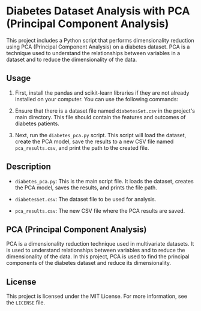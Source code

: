 # Diabetes Dataset Analysis with PCA (Principal Component Analysis)

This project includes a Python script that performs dimensionality reduction using PCA (Principal Component Analysis) on a diabetes dataset. PCA is a technique used to understand the relationships between variables in a dataset and to reduce the dimensionality of the data.

## Usage

1. First, install the pandas and scikit-learn libraries if they are not already installed on your computer. You can use the following commands:

2. Ensure that there is a dataset file named `diabetesSet.csv` in the project's main directory. This file should contain the features and outcomes of diabetes patients.

3. Next, run the `diabetes_pca.py` script. This script will load the dataset, create the PCA model, save the results to a new CSV file named `pca_results.csv`, and print the path to the created file.

## Description

- `diabetes_pca.py`: This is the main script file. It loads the dataset, creates the PCA model, saves the results, and prints the file path.

- `diabetesSet.csv`: The dataset file to be used for analysis.

- `pca_results.csv`: The new CSV file where the PCA results are saved.

## PCA (Principal Component Analysis)

PCA is a dimensionality reduction technique used in multivariate datasets. It is used to understand relationships between variables and to reduce the dimensionality of the data. In this project, PCA is used to find the principal components of the diabetes dataset and reduce its dimensionality.

## License

This project is licensed under the MIT License. For more information, see the `LICENSE` file.
